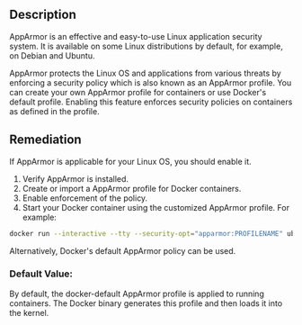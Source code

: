 ## Description

AppArmor is an effective and easy-to-use Linux application security system. It is available on some Linux distributions by default, for example, on Debian and Ubuntu.

AppArmor protects the Linux OS and applications from various threats by enforcing a security policy which is also known as an AppArmor profile. You can create your own AppArmor profile for containers or use Docker's default profile. Enabling this feature enforces security policies on containers as defined in the profile.

## Remediation

If AppArmor is applicable for your Linux OS, you should enable it.

1. Verify AppArmor is installed.
2. Create or import a AppArmor profile for Docker containers.
3. Enable enforcement of the policy.
4. Start your Docker container using the customized AppArmor profile. For example:

```bash
docker run --interactive --tty --security-opt="apparmor:PROFILENAME" ubuntu /bin/bash
```

Alternatively, Docker's default AppArmor policy can be used.

### Default Value:

By default, the docker-default AppArmor profile is applied to running containers. The Docker binary generates this profile and then loads it into the kernel.

